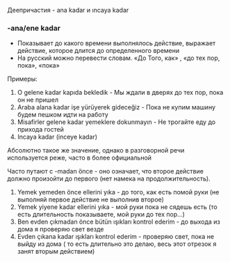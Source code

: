 Деепричастия - ana kadar и ıncaya kadar

### -ana/ene kadar
- Показывает до какого времени выполнялось действие, выражает действие, которое длится до определенного времени
- На русский можно перевести словам. «До Того, как» , «до тех пор, пока», «пока»

Примеры:

1.	O gelene kadar kapıda bekledik - Мы ждали в дверях до тех пор, пока он не пришел
2.	Araba alana kadar işe yürüyerek gideceğiz - Пока не купим машину будем пешком идти на работу
3.	Misafirler gelene kadar yemeklere dokunmayın - Не трогайте еду до прихода гостей
2. Incaya kadar (inceye kadar)

Абсолютно такое же значение, однако в разговорной речи используется реже, часто в более официальной

Часто путают с -madan önce - оно означает, что второе действие должно произойти до первого (нет намека на продолжительность).

1.	Yemek yemeden önce ellerini yıka - до того, как есть помой руки (не выполняй первое действие не выполнив второе)
2.	Yemek yiyene kadar ellerini yıka - мой руки пока не сядешь есть (то есть длительность показываете, мой руки до тех пор…)
3.	Ben evden çıkmadan önce bütün ışıkları kontrol ederim - до выхода из дома я проверяю свет везде
4.	Evden çıkana kadar ışıkları kontrol ederim - проверяю свет, пока не выйду из дома ( то есть длительно это делаю, весь этот отрезок я занят вторым действием) 
